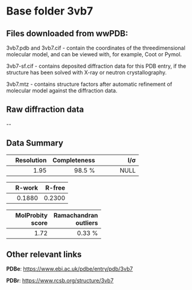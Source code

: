 # Base folder 3vb7

## Files downloaded from wwPDB:

3vb7.pdb and 3vb7.cif - contain the coordinates of the threedimensional molecular model, and can be viewed with, for example, Coot or Pymol.

3vb7-sf.cif - contains deposited diffraction data for this PDB entry, if the structure has been solved with X-ray or neutron crystallography.

3vb7.mtz - contains structure factors after automatic refinement of molecular model against the diffraction data.

## Raw diffraction data

--<br> 

## Data Summary
|   | Resolution | Completeness| I/$\boldsymbol{\sigma}$ |
|---|-------------:|----------------:|--------------:|
|   |1.95|98.5  %|<img width=50/>NULL |

|   | **R-work**| **R-free**   
|---|-------------:|----------------:|           
||0.1880|0.2300|

|   |**MolProbity<br>score**| **Ramachandran<br>outliers** 
|---|-------------:|----------------:|
||1.72|0.33 %|

## Other relevant links 
**PDBe**:  https://www.ebi.ac.uk/pdbe/entry/pdb/3vb7
 
**PDBr**: https://www.rcsb.org/structure/3vb7 

